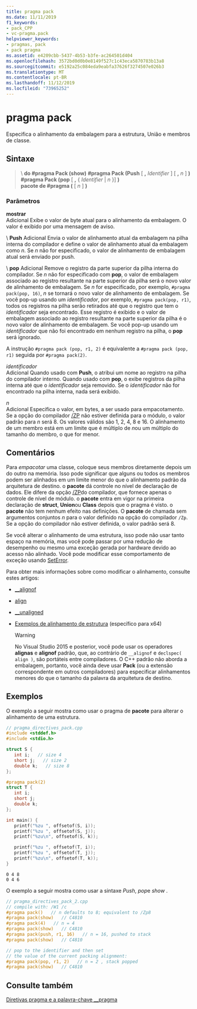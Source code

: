 ```yaml
---
title: pragma pack
ms.date: 11/11/2019
f1_keywords:
- pack_CPP
- vc-pragma.pack
helpviewer_keywords:
- pragmas, pack
- pack pragma
ms.assetid: e4209cbb-5437-4b53-b3fe-ac264501d404
ms.openlocfilehash: 3572bd0d0b0e8149f527c1c43eca5870783b13a8
ms.sourcegitcommit: e5192a25c084eda9eabfa37626f3274507e026b3
ms.translationtype: MT
ms.contentlocale: pt-BR
ms.lasthandoff: 11/12/2019
ms.locfileid: "73965252"
---
```

# <a name="pack-pragma"></a>pragma pack

Especifica o alinhamento da embalagem para a estrutura, União e membros de classe.

## <a name="syntax"></a>Sintaxe

> \ **do #pragma Pack (show)**
> **#pragma Pack (Push** [ **,** *Identifier* ] [ **,** *n* ] **)** \
> **#pragma Pack (pop** [ **,** { *Identifier* | *n* }] **)** \
> **pacote de #pragma (** [ *n* ] **)**

### <a name="parameters"></a>Parâmetros

**mostrar**\
Adicional Exibe o valor de byte atual para o alinhamento da embalagem. O valor é exibido por uma mensagem de aviso.

\ **Push**
Adicional Envia o valor de alinhamento atual da embalagem na pilha interna do compilador e define o valor de alinhamento atual da embalagem como *n*. Se *n* não for especificado, o valor de alinhamento de embalagem atual será enviado por push.

\ **pop**
Adicional Remove o registro da parte superior da pilha interna do compilador. Se *n* não for especificado com **pop**, o valor de embalagem associado ao registro resultante na parte superior da pilha será o novo valor de alinhamento de embalagem. Se *n* for especificado, por exemplo, `#pragma pack(pop, 16)`, *n* se tornará o novo valor de alinhamento de embalagem. Se você pop-up usando um *identificador*, por exemplo, `#pragma pack(pop, r1)`, todos os registros na pilha serão retirados até que o registro que tem o *identificador* seja encontrado. Esse registro é exibido e o valor de embalagem associado ao registro resultante na parte superior da pilha é o novo valor de alinhamento de embalagem. Se você pop-up usando um *identificador* que não foi encontrado em nenhum registro na pilha, o **pop** será ignorado. 

A instrução `#pragma pack (pop, r1, 2)` é equivalente a `#pragma pack (pop, r1)` seguida por `#pragma pack(2)`.

*identificador*\
Adicional Quando usado com **Push**, o atribui um nome ao registro na pilha do compilador interno. Quando usado com **pop**, o exibe registros da pilha interna até que o *identificador* seja removido. Se o *identificador* não for encontrado na pilha interna, nada será exibido.

*n*\
Adicional Especifica o valor, em bytes, a ser usado para empacotamento. Se a opção do compilador [/ZP](../build/reference/zp-struct-member-alignment.md) não estiver definida para o módulo, o valor padrão para *n* será 8. Os valores válidos são 1, 2, 4, 8 e 16. O alinhamento de um membro está em um limite que é múltiplo de *n*ou um múltiplo do tamanho do membro, o que for menor.

## <a name="remarks"></a>Comentários

Para *empacotar* uma classe, coloque seus membros diretamente depois um do outro na memória. Isso pode significar que alguns ou todos os membros podem ser alinhados em um limite menor do que o alinhamento padrão da arquitetura de destino. o **pacote** dá controle no nível de declaração de dados. Ele difere da opção [/ZP](../build/reference/zp-struct-member-alignment.md)do compilador, que fornece apenas o controle de nível de módulo. o **pacote** entra em vigor na primeira declaração de **struct**, **Union**ou **Class** depois que o pragma é visto. o **pacote** não tem nenhum efeito nas definições. O **pacote** de chamada sem argumentos conjuntos *n* para o valor definido na opção do compilador `/Zp`. Se a opção do compilador não estiver definida, o valor padrão será 8.

Se você alterar o alinhamento de uma estrutura, isso pode não usar tanto espaço na memória, mas você pode passar por uma redução de desempenho ou mesmo uma exceção gerada por hardware devido ao acesso não alinhado.  Você pode modificar esse comportamento de exceção usando [SetError](/windows/win32/api/errhandlingapi/nf-errhandlingapi-seterrormode).

Para obter mais informações sobre como modificar o alinhamento, consulte estes artigos:

- [__alignof](../cpp/alignof-operator.md)

- [align](../cpp/align-cpp.md)

- [__unaligned](../cpp/unaligned.md)

- [Exemplos de alinhamento de estrutura](../build/x64-software-conventions.md#examples-of-structure-alignment) (específico para x64)

   > [!WARNING]
   > No Visual Studio 2015 e posterior, você pode usar os operadores **alignas** e **alignof** padrão, que, ao contrário de `__alignof` e `declspec( align )`, são portáteis entre compiladores. O C++ padrão não aborda a embalagem, portanto, você ainda deve usar **Pack** (ou a extensão correspondente em outros compiladores) para especificar alinhamentos menores do que o tamanho da palavra da arquitetura de destino.

## <a name="examples"></a>Exemplos

O exemplo a seguir mostra como usar o pragma de **pacote** para alterar o alinhamento de uma estrutura.

```cpp
// pragma_directives_pack.cpp
#include <stddef.h>
#include <stdio.h>

struct S {
   int i;   // size 4
   short j;   // size 2
   double k;   // size 8
};

#pragma pack(2)
struct T {
   int i;
   short j;
   double k;
};

int main() {
   printf("%zu ", offsetof(S, i));
   printf("%zu ", offsetof(S, j));
   printf("%zu\n", offsetof(S, k));

   printf("%zu ", offsetof(T, i));
   printf("%zu ", offsetof(T, j));
   printf("%zu\n", offsetof(T, k));
}
```

```Output
0 4 8
0 4 6
```

O exemplo a seguir mostra como usar a sintaxe *Push*, *pop*e *show* .

```cpp
// pragma_directives_pack_2.cpp
// compile with: /W1 /c
#pragma pack()   // n defaults to 8; equivalent to /Zp8
#pragma pack(show)   // C4810
#pragma pack(4)   // n = 4
#pragma pack(show)   // C4810
#pragma pack(push, r1, 16)   // n = 16, pushed to stack
#pragma pack(show)   // C4810

// pop to the identifier and then set
// the value of the current packing alignment:
#pragma pack(pop, r1, 2)   // n = 2 , stack popped
#pragma pack(show)   // C4810
```

## <a name="see-also"></a>Consulte também

[Diretivas pragma e a palavra-chave __pragma](../preprocessor/pragma-directives-and-the-pragma-keyword.md)